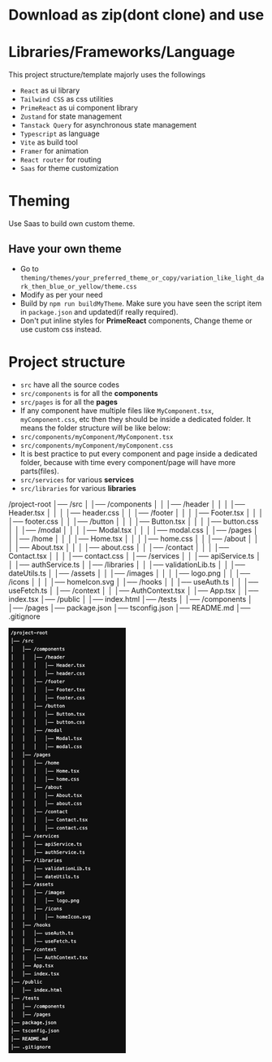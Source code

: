 # Download as zip(dont clone) and use

# Libraries/Frameworks/Language
This project structure/template majorly uses the followings
* `React` as ui library
* `Tailwind CSS` as css utilities
* `PrimeReact` as ui component library
* `Zustand` for state management
* `Tanstack Query` for asynchronous state management
* `Typescript` as language
* `Vite` as build tool
* `Framer` for animation
* `React router` for routing
* `Saas` for theme customization

# Theming
Use Saas to build own custom theme.

## Have your own theme
* Go to `theming/themes/your_preferred_theme_or_copy/variation_like_light_dark_then_blue_or_yellow/theme.css`
* Modify as per your need
* Build by `npm run buildMyTheme`. Make sure you have seen the script item in `package.json` and updated(if really required).
* Don't put inline styles for **PrimeReact** components, Change theme or use custom css instead.

# Project structure
* `src` have all the source codes
* `src/components` is for all the **components**
* `src/pages` is for all the **pages**
* If any component have multiple files like `MyComponent.tsx`, `myComponent.css`, etc then they should be inside a dedicated folder. It means the folder structure will be like below:
* `src/components/myComponent/MyComponent.tsx`
* `src/components/myComponent/myComponent.css`
* It is best practice to put every component and page inside a dedicated folder, because with time every component/page will have more parts(files).
* `src/services` for various **services**
* `src/libraries` for various **libraries**

/project-root
│── /src
│   │── /components
│   │   │── /header
│   │   │   │── Header.tsx
│   │   │   │── header.css
│   │   │── /footer
│   │   │   │── Footer.tsx
│   │   │   │── footer.css
│   │   │── /button
│   │   │   │── Button.tsx
│   │   │   │── button.css
│   │   │── /modal
│   │   │   │── Modal.tsx
│   │   │   │── modal.css
│   │── /pages
│   │   │── /home
│   │   │   │── Home.tsx
│   │   │   │── home.css
│   │   │── /about
│   │   │   │── About.tsx
│   │   │   │── about.css
│   │   │── /contact
│   │   │   │── Contact.tsx
│   │   │   │── contact.css
│   │── /services
│   │   │── apiService.ts
│   │   │── authService.ts
│   │── /libraries
│   │   │── validationLib.ts
│   │   │── dateUtils.ts
│   │── /assets
│   │   │── /images
│   │   │   │── logo.png
│   │   │── /icons
│   │   │   │── homeIcon.svg
│   │── /hooks
│   │   │── useAuth.ts
│   │   │── useFetch.ts
│   │── /context
│   │   │── AuthContext.tsx
│   │── App.tsx
│   │── index.tsx
│── /public
│   │── index.html
│── /tests
│   │── /components
│   │── /pages
│── package.json
│── tsconfig.json
│── README.md
│── .gitignore


![alt text](image.png)
